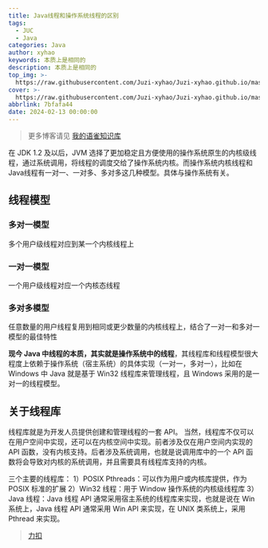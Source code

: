 ```yaml
---
title: Java线程和操作系统线程的区别
tags:
  - JUC
  - Java
categories: Java
author: xyhao
keywords: 本质上是相同的
description: 本质上是相同的
top_img: >-
  https://raw.githubusercontent.com/Juzi-xyhao/Juzi-xyhao.github.io/master/assets/articleCover/2024-02-13-Thread.png
cover: >-
  https://raw.githubusercontent.com/Juzi-xyhao/Juzi-xyhao.github.io/master/assets/articleCover/2024-02-13-Thread.png
abbrlink: 7bfafa44
date: 2024-02-13 00:00:00
---
```

> 更多博客请见 [我的语雀知识库](https://www.yuque.com/u41117719/xd1qgc)

在 JDK 1.2 及以后，JVM 选择了更加稳定且方便使用的操作系统原生的内核级线程，通过系统调用，将线程的调度交给了操作系统内核。而操作系统内核线程和Java线程有一对一、一对多、多对多这几种模型。具体与操作系统有关。

## 线程模型
### 多对一模型
多个用户级线程对应到某一个内核线程上
### 一对一模型
一个用户级线程对应一个内核态线程
### 多对多模型
任意数量的用户线程复用到相同或更少数量的内核线程上，结合了一对一和多对一模型的最佳特性


**现今 Java 中线程的本质，其实就是操作系统中的线程**，其线程库和线程模型很大程度上依赖于操作系统（宿主系统）的具体实现（一对一，多对一），比如在 Windows 中 Java 就是基于 Win32 线程库来管理线程，且 Windows 采用的是一对一的线程模型。

## 关于线程库
线程库就是为开发人员提供创建和管理线程的一套 API。
当然，线程库不仅可以在用户空间中实现，还可以在内核空间中实现。前者涉及仅在用户空间内实现的 API 函数，没有内核支持。后者涉及系统调用，也就是说调用库中的一个 API 函数将会导致对内核的系统调用，并且需要具有线程库支持的内核。

三个主要的线程库：
1）POSIX Pthreads：可以作为用户或内核库提供，作为 POSIX 标准的扩展
2）Win32 线程：用于 Window 操作系统的内核级线程库
3）Java 线程：Java 线程 API 通常采用宿主系统的线程库来实现，也就是说在 Win 系统上，Java 线程 API 通常采用 Win API 来实现，在 UNIX 类系统上，采用 Pthread 来实现。

> [力扣](https://leetcode.cn/leetbook/read/concurrency/atqmpr/)

